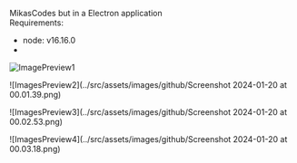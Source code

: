 <p>
  MikasCodes but in a Electron application
  <br/>
  Requirements:
</p>
<ul>
  <li>node: v16.16.0<li>
</ul>

![ImagePreview1](https://github.dev/MickaelMorgado/MikasCodesApp/blob/main/src/assets/images/github/Screenshot%202024-01-20%20at%2000.00.23.png)

![ImagesPreview2](../src/assets/images/github/Screenshot 2024-01-20 at 00.01.39.png)

![ImagesPreview3](../src/assets/images/github/Screenshot 2024-01-20 at 00.02.53.png)

![ImagesPreview4](../src/assets/images/github/Screenshot 2024-01-20 at 00.03.18.png)
